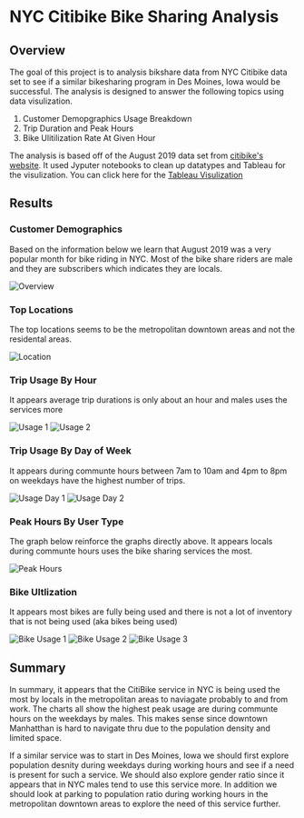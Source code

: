 # NYC Citibike Bike Sharing Analysis 

## Overview
The goal of this project is to analysis bikshare data from NYC Citibike data set to see if a similar bikesharing program in Des Moines, Iowa would be successful. The analysis is designed to answer the following topics using data visulization. 

1. Customer Demopgraphics Usage Breakdown 
2. Trip Duration and Peak Hours 
3. Bike Ulitilization Rate At Given Hour 

The analysis is based off of the August 2019 data set from [citibike's website](https://ride.citibikenyc.com/system-data). It used Jyputer notebooks to clean up datatypes and Tableau for the visulization. You can click here for the [Tableau Visulization](https://public.tableau.com/app/profile/jjcode/viz/NYCCitiBikeAnalysis_16581155336310/CitiBikeStory?publish=yes)


## Results

### Customer Demographics 
Based on the information below we learn that August 2019 was a very popular month for bike riding in NYC. Most of the bike share riders are male and they are subscribers which indicates they are locals.

![Overview](Resources/customer_data.png)

### Top Locations 
The top locations seems to be the metropolitan downtown areas and not the residental areas. 

![Location](Resources/location.png)
### Trip Usage By Hour 
It appears average trip durations is only about an hour and males uses the services more  

![Usage 1](Resources/trip1.png)
![Usage 2](Resources/trip2.png)

### Trip Usage By Day of Week 
It appears during communte hours between 7am to 10am and 4pm to 8pm on weekdays have the highest number of trips. 

![Usage Day 1](Resources/heatmap-gender.png)
![Usage Day 2](Resources/heatmap-gender-1.png)

### Peak Hours By User Type 
The graph below reinforce the graphs directly above. It appears locals during communte hours uses the bike sharing services the most.  

![Peak Hours](Resources/peakhrs.png)

### Bike Ultlization 
It appears most bikes are fully being used and there is not a lot of inventory that is not being used (aka bikes being used) 

![Bike Usage 1](Resources/bike-usage.png)
![Bike Usage 2](Resources/bike-usage-2.png)
![Bike Usage 3](Resources/bike-usage-3.png)



## Summary 
In summary, it appears that the CitiBike service in NYC is being used the most by locals in the metropolitan areas to naviagate probably to and from work. The charts all show the highest peak usage are during communte hours on the weekdays by males. This makes sense since downtown Manhatthan is hard to navigate thru due to the population density and limited space. 

If a similar service was to start in Des Moines, Iowa we should first explore population desnity during weekdays during working hours and see if a need is present for such a service. We should also explore gender ratio since it appears that in NYC males tend to use this service more. In addition we should look at parking to population ratio during working hours in the metropolitan downtown areas to explore the need of this service further.


